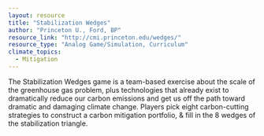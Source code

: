 ```yaml
---
layout: resource
title: "Stabilization Wedges"
author: "Princeton U., Ford, BP"
resource_link: "http://cmi.princeton.edu/wedges/"
resource_type: "Analog Game/Simulation, Curriculum"
climate_topics:
  - Mitigation
---
```


The Stabilization Wedges game is a team-based exercise about the scale of the greenhouse gas problem, plus technologies that already exist to dramatically reduce our carbon emissions and get us off the path toward dramatic and damaging climate change.  Players pick eight carbon-cutting strategies to construct a carbon mitigation portfolio, & fill in the 8 wedges of the stabilization triangle.
